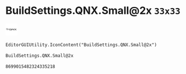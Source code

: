 # BuildSettings.QNX.Small@2x `33x33`
<img src="/img/BuildSettings.QNX.Small@2x.png" width=33 height=33>

``` CSharp
EditorGUIUtility.IconContent("BuildSettings.QNX.Small@2x")
```
```
BuildSettings.QNX.Small@2x
```
```
8699015482324335218
```
